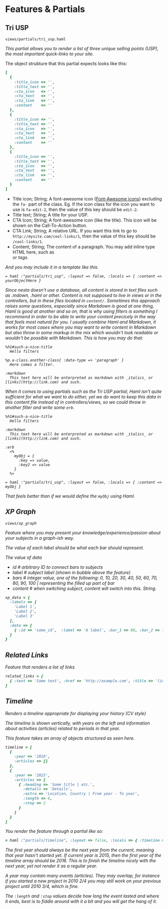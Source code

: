 # Features & Partials

## Tri USP

`views/partials/tri_usp.haml`

_This partial allows you to render a list of three unique selling points (USP), the most important quick-links to your site._

The object strubture that this partial expects looks like this:

```ruby
[
  {
    :title_icon => '',
    :title_text => '',
    :cta_icon   => '',
    :cta_text   => '',
    :cta_link   => '',
    :content    => ''
  },
  {
    :title_icon => '',
    :title_text => '',
    :cta_icon   => '',
    :cta_text   => '',
    :cta_link   => '',
    :content    => ''
  },
  {
    :title_icon => '',
    :title_text => '',
    :cta_icon   => '',
    :cta_text   => '',
    :cta_link   => '',
    :content    => ''
  }
]
```

- Title icon; String; A font-awesome icon ([Font-Awesome icons](http://fontawesome.com/icons)) excluding the `fa-` part of the class. Eg. If the icon class for the icon you want to use is `fa-edit-2`, then the value of this key should be `edit-2`.
- Title text; String; A title for your USP.
- CTA Icon; String; A font-awesome icon (like the title). This icon will be shown on the Call-To-Action button.
- CTA Link; String; A relative URL. If you want this link to go to `http://mysite.com/cool-links/1`, then the value of this key should be `/cool-links/1`.
- Content; String; The content of a paragraph. You may add inline type HTML here, such as <br> or <em> tags.

And you may include it in a template like this.

```haml
= haml :"partials/tri_usp", :layout => false, :locals => { :content => yourObjectHere }
```

Since nesta doesn't use a database, all content is stored in text files such as .mdown, .haml or other. Content is not supposed to live in views or in the controllers, but in these files located in `content/`. Sometimes this approach raises some questions, especially since Markdown is good at one thing, Haml is good at another and so on, that is why using filters is something I recommend in order to be able to write your content precicely in the way that feels most natural for you. I usually combine Haml and Markdown, it works for most cases where you may want to write content in Markdown but also throw in some markup in the mix which wouldn't look readable or wouldn't be possible with Markdown. This is how you may do that:

```haml
%h1#such-a-nice-title
  Hello filters

%p.a-class.another-class{ :data-type => 'paragraph' }
  Here comes a filter.

:markdown
  This text here will be enterpreted as markdown with _italics_ or [links](http://link.com) and such.
```

When it comes to using partials such as the Tri USP partial, Haml isn't quite sufficient for what we want to do either, yet we _do_ want to keep this data in this content file instead of in controllers/views, so we could throw in another filter and write some `erb`.

```haml
%h1#such-a-nice-title
  Hello filters

:markdown
  This text here will be enterpreted as markdown with _italics_ or [links](http://link.com) and such.

:erb
  <%
    myObj = {
      :key => value,
      :key2 => value
    }
  %>

= haml :"partials/tri_usp", :layout => false, :locals => { :content => myObj }
```

That feels better than if we would define the `myObj` using Haml.

## XP Graph

`views/xp_graph`

_Feature where you may present your knowledge/experience/passion about your subjects in a graph-ish way._

The value of each label should be what each bar should represent.

The value of data

- id # arbitrary ID to connect bars to subjects
- label # subject label (shown in bubble above the feature)
- bars # integer value, one of the following: 0, 10, 20, 30, 40, 50, 60, 70, 80, 90, 100 | representing the filled up part of bar
- content # when switching subject, content will switch into this. String.

```ruby
xp_data = {
  :labels => [
    'Label 1',
    'Label 2',
    'Label 3'
  ],
  :data => [
    { :id => 'some_id',  :label => 'A label', :bar_1 => 80, :bar_2 => 70, :bar_3 => 20, :content => 'Some text' }
  ]
}
```

## Related Links

_Feature that renders a list of links_

```ruby
related_links = [
  { :text => 'Some text', :href => 'http://example.com', :title => 'link title' }
]
```

## Timeline

_Renders a timeline appropriate for displaying your history (CV style)_

The timeline is shown vertically, with years on the left and information about activities (articles) related to periods in that year.

This feature takes an array of objects structured as seen here.

```ruby
timeline = [
  {
    :year => '2016',
    :articles => []
  },
  {
    :year => '2015',
    :articles => [
      { :heading => 'Some title | etc.',
        :details => 'Details',
        :extra => 'Location, Country | From year - To year',
        :length => 8,
        :stop => 2
      }
    ]
  }
]
```

You render the feature through a partial like so:

```ruby
= haml :"partials/timeline", :layout => false, :locals => { :timeline => timeline }
```

The first year should always be the _next_ year from the current, meaning that year hasn't started yet. If current year is 2015, then the first year of the timeline array should be 2016. This is to finish the timeline nicely with the next year, yet not render it as a regular year.

A year may contain many events (articles). They may overlap, for instance if you started a new project in 2010 2/4 you may still work on your previous project until 2010 3/4, which is fine.

The `:length` and `:stop` values decide how long the event lasted and where it ends, best is to fiddle around with it a bit and you will get the hang of it.
